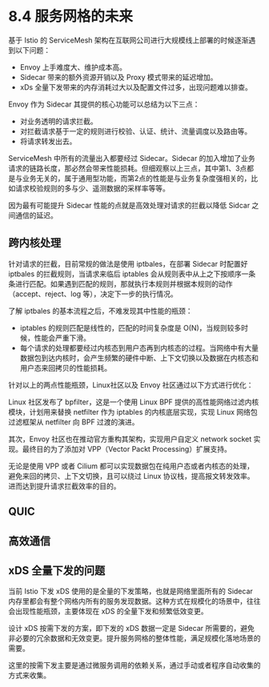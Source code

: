 # 8.4 服务网格的未来

基于 Istio 的 ServiceMesh 架构在互联网公司进行大规模线上部署的时候逐渐遇到以下问题：

- Envoy 上手难度大、维护成本高。
- Sidecar 带来的额外资源开销以及 Proxy 模式带来的延迟增加。
- xDs 全量下发带来的内存消耗过大以及配置文件过多，出现问题难以排查。


Envoy 作为 Sidecar 其提供的核心功能可以总结为以下三点：

- 对业务透明的请求拦截。
- 对拦截请求基于一定的规则进行校验、认证、统计、流量调度以及路由等。
- 将请求转发出去。

ServiceMesh 中所有的流量出入都要经过 Sidecar。Sidecar 的加入增加了业务请求的链路长度，那必然会带来性能损耗。但细观察以上三点，其中第1、3点都是与业务无关的，属于通用型功能，而第2点的性能是与业务复杂度强相关的，比如请求校验规则的多与少、遥测数据的采样率等等。

因为最有可能提升 Sidecar 性能的点就是高效处理对请求的拦截以降低 Sidcar 之间通信的延迟。

## 跨内核处理

针对请求的拦截，目前常规的做法是使用 iptbales，在部署 Sidecar 时配置好 iptbales 的拦截规则，当请求来临后 iptables 会从规则表中从上之下按顺序一条条进行匹配。如果遇到匹配的规则，那就执行本规则并根据本规则的动作（accept、reject、log 等），决定下一步的执行情况。

了解 iptbales 的基本流程之后，不难发现其中性能的瓶颈：

- iptables 的规则匹配是线性的，匹配的时间复杂度是 O(N)，当规则较多时候，性能会严重下滑。
- 每个请求的处理都要经过内核态到用户态再到内核态的过程。当网络中有大量数据包到达内核时，会产生频繁的硬件中断、上下文切换以及数据在内核态和用户态来回拷贝的性能损耗。

针对以上的两点性能瓶颈，Linux社区以及 Envoy 社区通过以下方式进行优化：

Linux 社区发布了 bpfilter，这是一个使用 Linux BPF 提供的高性能网络过滤内核模块，计划用来替换 netfilter 作为 iptables 的内核底层实现，实现 Linux 网络包过滤框架从 netfilter 向 BPF 过渡的演进。

其次，Envoy 社区也在推动官方重构其架构，实现用户自定义 network socket 实现。最终目的为了添加对 VPP（Vector Packt Processing）扩展支持。

无论是使用 VPP 或者 Cilium 都可以实现数据包在纯用户态或者内核态的处理，避免来回的拷贝、上下文切换，且可以绕过 Linux 协议栈，提高报文转发效率。进而达到提升请求拦截效率的目的。

## QUIC



## 高效通信

## xDS 全量下发的问题

当前 Istio 下发 xDS 使用的是全量的下发策略，也就是网络里面所有的 Sidecar 内存里都会有整个网格内所有的服务发现数据。这种方式在规模化的场景中，往往会出现性能瓶颈，主要体现在 xDS 的全量下发和频繁低效变更。

设计 xDS 按需下发的方案，即下发的 xDS 数据一定是 Sidecar 所需要的，避免非必要的冗余数据和无效变更。提升服务网格的整体性能，满足规模化落地场景的需要。

这里的按需下发主要是通过微服务调用的依赖关系，通过手动或者程序自动收集的方式来收集。

